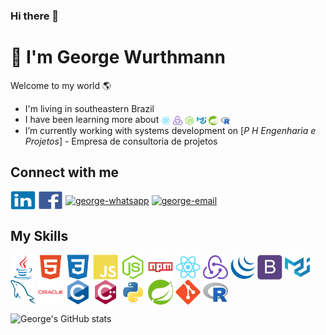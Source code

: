 <!--
**FabricioAdv/FabricioAdv** is a ✨ _special_ ✨ repository because its `README.md` (this file) appears on your GitHub profile.

Here are some ideas to get you started:

- 🔭 I’m currently working on ...
- 🌱 I’m currently learning ...
- 👯 I’m looking to collaborate on ...
- 🤔 I’m looking for help with ...
- 💬 Ask me about ...
- 📫 How to reach me: ...
- 😄 Pronouns: ...
- ⚡ Fun fact: ...
-->

### Hi there 🤙

# 🤖 I'm George Wurthmann

Welcome to my world 🌎

* I'm living in southeastern Brazil
* I have been learning more about <img align="center" alt="react" height="15" width="15" src="https://raw.githubusercontent.com/devicons/devicon/master/icons/react/react-original.svg" style="max-width:100%;">  <img align="center" alt="redux" height="15" width="15" src="https://raw.githubusercontent.com/devicons/devicon/master/icons/redux/redux-original.svg" style="max-width:100%;">  <img align="center" alt="nodejs" height="15" width="15" src="https://raw.githubusercontent.com/devicons/devicon/master/icons/nodejs/nodejs-original.svg" style="max-width:100%;">  <img align="center" alt="materialui" height="15" width="15" src="https://raw.githubusercontent.com/devicons/devicon/master/icons/materialui/materialui-original.svg" style="max-width:100%;">  <img align="center" alt="spring" height="15" width="15" src="https://raw.githubusercontent.com/devicons/devicon/master/icons/spring/spring-original.svg" style="max-width:100%;">     <img align="center" alt="r" height="15" width="15" src="https://raw.githubusercontent.com/devicons/devicon/master/icons/r/r-original.svg" style="max-width:100%;"> 
* I’m currently working with systems development on [*P H Engenharia e Projetos*] - Empresa de consultoria de projetos

## Connect with me
[<img align="center" alt="george-linkedln" height="30" width="40" src="https://raw.githubusercontent.com/devicons/devicon/master/icons/linkedin/linkedin-original.svg" style="max-width:100%;">](https://www.linkedin.com/in/george-wurthmann-87515625/)
[<img align="center" alt="george-facebook" height="30" width="40" src="https://raw.githubusercontent.com/devicons/devicon/master/icons/facebook/facebook-original.svg" style="max-width:100%;">](https://www.facebook.com/george.wurthmann)
[<img align="center" alt="george-whatsapp" height="30" width="30" src="https://upload.wikimedia.org/wikipedia/commons/thumb/6/6b/WhatsApp.svg/598px-WhatsApp.svg.png" style="max-width:100%;">](https://api.whatsapp.com/send?phone=5511960408881)
[<img align="center" alt="george-email" height="30" width="40" src="https://icons.iconarchive.com/icons/dtafalonso/android-lollipop/256/Gmail-icon.png" style="max-width:100%;">](mailto:ghwj_@hotmail.com?subject=Contato%20pelo%20Github)



## My Skills
<img align="center" alt="java" height="40" width="40" src="https://raw.githubusercontent.com/devicons/devicon/master/icons/java/java-original.svg" style="max-width:100%;">   <img align="center" alt="html 5" height="40" width="40" src="https://raw.githubusercontent.com/devicons/devicon/master/icons/html5/html5-plain.svg" style="max-width:100%;">   <img align="center" alt="css 3" height="40" width="40" src="https://raw.githubusercontent.com/devicons/devicon/master/icons/css3/css3-plain.svg" style="max-width:100%;">   <img align="center" alt="javascript" height="40" width="40" src="https://raw.githubusercontent.com/devicons/devicon/master/icons/javascript/javascript-plain.svg" style="max-width:100%;">   <img align="center" alt="nodejs" height="40" width="40" src="https://raw.githubusercontent.com/devicons/devicon/master/icons/nodejs/nodejs-original.svg" style="max-width:100%;">   <img align="center" alt="npm" height="40" width="40" src="https://raw.githubusercontent.com/devicons/devicon/master/icons/npm/npm-original-wordmark.svg" style="max-width:100%;">   <img align="center" alt="react" height="40" width="40" src="https://raw.githubusercontent.com/devicons/devicon/master/icons/react/react-original.svg" style="max-width:100%;">   <img align="center" alt="redux" height="40" width="40" src="https://raw.githubusercontent.com/devicons/devicon/master/icons/redux/redux-original.svg" style="max-width:100%;">   <img align="center" alt="jquery" height="40" width="40" src="https://raw.githubusercontent.com/devicons/devicon/master/icons/jquery/jquery-original.svg" style="max-width:100%;">   <img align="center" alt="bootstrap" height="40" width="40" src="https://raw.githubusercontent.com/devicons/devicon/master/icons/bootstrap/bootstrap-plain.svg" style="max-width:100%;">   <img align="center" alt="materialui" height="40" width="40" src="https://raw.githubusercontent.com/devicons/devicon/master/icons/materialui/materialui-original.svg" style="max-width:100%;">   <img align="center" alt="mysql" height="40" width="40" src="https://raw.githubusercontent.com/devicons/devicon/master/icons/mysql/mysql-plain.svg" style="max-width:100%;">   <img align="center" alt="oracle" height="40" width="40" src="https://raw.githubusercontent.com/devicons/devicon/master/icons/oracle/oracle-original.svg" style="max-width:100%;">   <img align="center" alt="c" height="40" width="40" src="https://raw.githubusercontent.com/devicons/devicon/master/icons/c/c-original.svg" style="max-width:100%;">   <img align="center" alt="c++" height="40" width="40" src="https://raw.githubusercontent.com/devicons/devicon/master/icons/cplusplus/cplusplus-original.svg" style="max-width:100%;">  <img align="center" alt="python" height="40" width="40" src="https://raw.githubusercontent.com/devicons/devicon/master/icons/python/python-original.svg" style="max-width:100%;">   <img align="center" alt="spring" height="40" width="40" src="https://raw.githubusercontent.com/devicons/devicon/master/icons/spring/spring-original.svg" style="max-width:100%;">   <img align="center" alt="git" height="40" width="40" src="https://raw.githubusercontent.com/devicons/devicon/master/icons/git/git-original.svg" style="max-width:100%;">    <img align="center" alt="r" height="40" width="40" src="https://raw.githubusercontent.com/devicons/devicon/master/icons/r/r-original.svg" style="max-width:100%;"> 

![George's GitHub stats](https://github-readme-stats.vercel.app/api?username=geo-wurth&show_icons=true&count_private=true&theme=dark)

